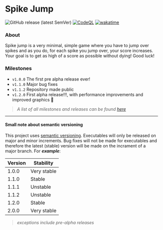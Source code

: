 # Spike Jump
![GitHub release (latest SemVer)](https://img.shields.io/github/v/release/JoshuaDRose/spike-jump?color=e1daca&display_name=release&sort=semver)
[![CodeQL](https://github.com/JoshuaDRose/spike-jump/actions/workflows/codeql-analysis.yml/badge.svg?branch=master)](https://github.com/JoshuaDRose/spike-jump/actions/workflows/codeql-analysis.yml)
[![wakatime](https://wakatime.com/badge/user/a66594a7-985e-4e5a-b4f6-67f60753b462/project/5574198d-8a75-4284-bfd8-48b022fb013c.svg)](https://wakatime.com/badge/user/a66594a7-985e-4e5a-b4f6-67f60753b462/project/5574198d-8a75-4284-bfd8-48b022fb013c)
### About
Spike jump is a very minimal, simple game where you have to jump over spikes and as you do, for each spike you jump over, your score increases. Your goal is to get as high of a score as possible without dying! Good luck!

### Milestones
 - `v1.0.0` The first pre alpha release ever!
 - `v1.1.0` Major bug fixes
 - `v1.1.2` Repository made public
 - `v1.2.0` First alpha release!!!, with performance improvements and improved graphics 🥳

> _A list of all milestones and releases can be found [here](https://github.com/JoshuaDRose/spike-jump/wiki/releases)_

<hr>

#### Small note about semantic versioning
This project uses <a href="https://semver.org/">semantic versioning</a>. Executables will only be released on major and minor increments. Bug fixes will not be made for executables and therefore the latest (stable) version will be made on the incrament of a major branch. For <b><i>example</i></b>:

| Version | Stability   |
|---------|-------------|
|  1.0.0  | Very stable |
|  1.1.0  |    Stable   |
|  1.1.1  |   Unstable  |
|  1.1.2  |   Unstable  |
|  1.2.0  |    Stable   |
|  2.0.0  | Very stable |

> _exceptions include pre-alpha releases_
